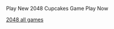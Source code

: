 Play New 2048 Cupcakes  Game <a href="https://2048-cupcake.blogspot.com/2021/04/new2048-cupcakes.html" target="_blank" style="text-decoration: none;" onmouseover="this.style.textDecoration = 'underline'">Play Now </a>


<a href="https://2048-cupcake.blogspot.com/2022/08/2048-all-games.html" target="_blank"
   onmouseover="this.style.backgroundColor='#ffdd00';this.style.color='#aaaaaa'"
   onmouseout="this.style.backgroundColor='transparent';this.style.color='inherit'">
2048 all games
</a>
